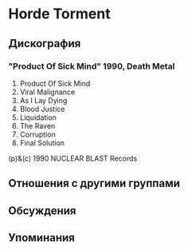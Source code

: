 # Horde Torment



## Дискография

### "Product Of Sick Mind" 1990, Death Metal

1. Product Of Sick Mind
2. Viral Malignance
3. As I Lay Dying
4. Blood Justice
5. Liquidation
6. The Raven
7. Corruption
8. Final Solution

(p)&(c) 1990 NUCLEAR BLAST Records


## Отношения с другими группами


## Обсуждения


## Упоминания


